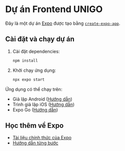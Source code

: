 # Dự án Frontend UNIGO

Đây là một dự án [Expo](https://expo.dev) được tạo bằng [`create-expo-app`](https://www.npmjs.com/package/create-expo-app).

## Cài đặt và chạy dự án

1. Cài đặt dependencies:
   ```bash
   npm install
   ```

2. Khởi chạy ứng dụng:
   ```bash
   npx expo start
   ```

Ứng dụng có thể chạy trên:
- Giả lập Android ([Hướng dẫn](https://docs.expo.dev/workflow/android-studio-emulator/))
- Trình giả lập iOS ([Hướng dẫn](https://docs.expo.dev/workflow/ios-simulator/))
- Expo Go ([Hướng dẫn](https://expo.dev/go))

## Học thêm về Expo

- [Tài liệu chính thức của Expo](https://docs.expo.dev/)
- [Hướng dẫn từng bước](https://docs.expo.dev/tutorial/introduction/)
